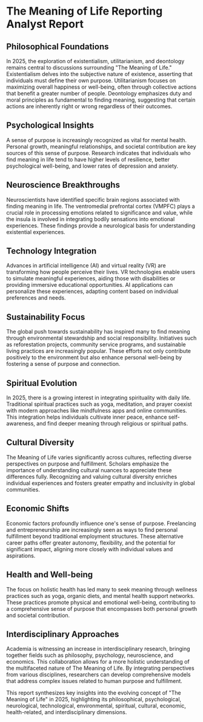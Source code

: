 # The Meaning of Life Reporting Analyst Report

## Philosophical Foundations
In 2025, the exploration of existentialism, utilitarianism, and deontology remains central to discussions surrounding "The Meaning of Life." Existentialism delves into the subjective nature of existence, asserting that individuals must define their own purpose. Utilitarianism focuses on maximizing overall happiness or well-being, often through collective actions that benefit a greater number of people. Deontology emphasizes duty and moral principles as fundamental to finding meaning, suggesting that certain actions are inherently right or wrong regardless of their outcomes.

## Psychological Insights
A sense of purpose is increasingly recognized as vital for mental health. Personal growth, meaningful relationships, and societal contribution are key sources of this sense of purpose. Research indicates that individuals who find meaning in life tend to have higher levels of resilience, better psychological well-being, and lower rates of depression and anxiety.

## Neuroscience Breakthroughs
Neuroscientists have identified specific brain regions associated with finding meaning in life. The ventromedial prefrontal cortex (VMPFC) plays a crucial role in processing emotions related to significance and value, while the insula is involved in integrating bodily sensations into emotional experiences. These findings provide a neurological basis for understanding existential experiences.

## Technology Integration
Advances in artificial intelligence (AI) and virtual reality (VR) are transforming how people perceive their lives. VR technologies enable users to simulate meaningful experiences, aiding those with disabilities or providing immersive educational opportunities. AI applications can personalize these experiences, adapting content based on individual preferences and needs.

## Sustainability Focus
The global push towards sustainability has inspired many to find meaning through environmental stewardship and social responsibility. Initiatives such as reforestation projects, community service programs, and sustainable living practices are increasingly popular. These efforts not only contribute positively to the environment but also enhance personal well-being by fostering a sense of purpose and connection.

## Spiritual Evolution
In 2025, there is a growing interest in integrating spirituality with daily life. Traditional spiritual practices such as yoga, meditation, and prayer coexist with modern approaches like mindfulness apps and online communities. This integration helps individuals cultivate inner peace, enhance self-awareness, and find deeper meaning through religious or spiritual paths.

## Cultural Diversity
The Meaning of Life varies significantly across cultures, reflecting diverse perspectives on purpose and fulfillment. Scholars emphasize the importance of understanding cultural nuances to appreciate these differences fully. Recognizing and valuing cultural diversity enriches individual experiences and fosters greater empathy and inclusivity in global communities.

## Economic Shifts
Economic factors profoundly influence one's sense of purpose. Freelancing and entrepreneurship are increasingly seen as ways to find personal fulfillment beyond traditional employment structures. These alternative career paths offer greater autonomy, flexibility, and the potential for significant impact, aligning more closely with individual values and aspirations.

## Health and Well-being
The focus on holistic health has led many to seek meaning through wellness practices such as yoga, organic diets, and mental health support networks. These practices promote physical and emotional well-being, contributing to a comprehensive sense of purpose that encompasses both personal growth and societal contribution.

## Interdisciplinary Approaches
Academia is witnessing an increase in interdisciplinary research, bringing together fields such as philosophy, psychology, neuroscience, and economics. This collaboration allows for a more holistic understanding of the multifaceted nature of The Meaning of Life. By integrating perspectives from various disciplines, researchers can develop comprehensive models that address complex issues related to human purpose and fulfillment.

This report synthesizes key insights into the evolving concept of "The Meaning of Life" in 2025, highlighting its philosophical, psychological, neurological, technological, environmental, spiritual, cultural, economic, health-related, and interdisciplinary dimensions.
